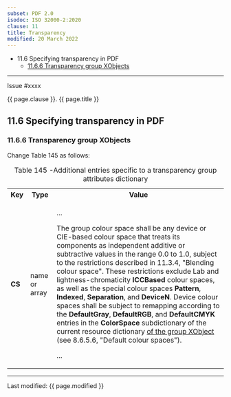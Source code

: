 ```yaml
---
subset: PDF 2.0
isodoc: ISO 32000-2:2020
clause: 11
title: Transparency
modified: 20 March 2022
---
```


<ul class="noprint">
    <li>11.6 Specifying transparency in PDF
     <ul>
      <li><a href="#H11.6.6">11.6.6 Transparency group XObjects</a>
      </li>
     </ul>
    </li>
</ul>
<hr>

<link rel="stylesheet" href="../assets/iso-style.css">
<div class="isostyle">
<div class="fixedpopup" id="issuelink">
    Issue #xxxx
</div>

<p class="fake-h1">{{ page.clause }}. {{ page.title }}</p>

<h2 id="H11.6">11.6 Specifying transparency in PDF</h2>

<h3 id="H11.6.6">11.6.6 Transparency group XObjects</h3>

<p class="location">Change Table 145 as follows:</p>

<table>
  <caption id="Table145">Table 145 -Additional entries specific to a transparency group attributes dictionary</caption>
  <tr>
    <th>Key</th>
    <th>Type</th>
    <th>Value</th>
  </tr>
  <tr>
    <td><b>CS</b></td>
    <td>name or array</td>
    <td>
    <p>...</p>
    <p>
    The group colour space shall be any device or CIE-based colour space that treats its components as independent
    additive or subtractive values in the range 0.0 to 1.0, subject to the restrictions described in 11.3.4,
    "Blending colour space". These restrictions exclude Lab and lightness-chromaticity <b>ICCBased</b> colour
    spaces, as well as the special colour spaces <b>Pattern</b>, <b>Indexed</b>, <b>Separation</b>, and <b>DeviceN</b>.
    Device colour spaces shall be subject to remapping according to the <b>DefaultGray</b>, <b>DefaultRGB</b>, and
    <b>DefaultCMYK</b> entries in the <b>ColorSpace</b> subdictionary of the current resource dictionary
    <ins onMouseEnter="mouseEnter(this)" data-issue="134" data-iso="submitted">of the group XObject</ins>
    (see 8.6.5.6, "Default colour spaces").
    </p>
    <p>...</p>
    </td>
  </tr>
</table>
</div>


<hr>
<p class="footnote">Last modified: {{ page.modified }}</p>

